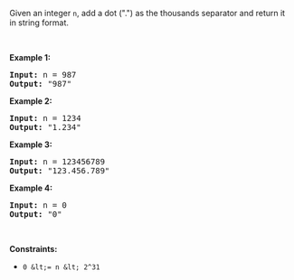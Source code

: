 Given an&nbsp;integer `` n ``, add a dot (".")&nbsp;as the thousands separator and return it in&nbsp;string format.

&nbsp;

__Example 1:__

<pre>
<strong>Input:</strong> n = 987
<strong>Output:</strong> "987"
</pre>

__Example 2:__

<pre>
<strong>Input:</strong> n = 1234
<strong>Output:</strong> "1.234"
</pre>

__Example 3:__

<pre>
<strong>Input:</strong> n = 123456789
<strong>Output:</strong> "123.456.789"
</pre>

__Example 4:__

<pre>
<strong>Input:</strong> n = 0
<strong>Output:</strong> "0"
</pre>

&nbsp;

__Constraints:__

*   `` 0 &lt;= n &lt; 2^31 ``